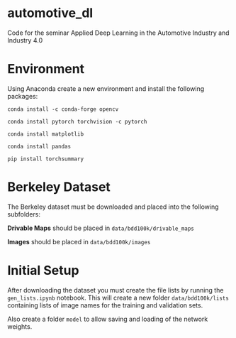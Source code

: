 # automotive_dl
Code for the seminar Applied Deep Learning in the Automotive Industry and Industry 4.0

# Environment
Using Anaconda create a new environment and install the following packages:

`conda install -c conda-forge opencv`

`conda install pytorch torchvision -c pytorch`

`conda install matplotlib`

`conda install pandas`

`pip install torchsummary`

# Berkeley Dataset
The Berkeley dataset must be downloaded and placed into the following subfolders:

**Drivable Maps** should be placed in `data/bdd100k/drivable_maps`

**Images** should be placed in `data/bdd100k/images`

# Initial Setup
After downloading the dataset you must create the file lists by running the `gen_lists.ipynb` notebook. This will create a new folder `data/bdd100k/lists` containing lists of image names for the training and validation sets.

Also create a folder `model` to allow saving and loading of the network weights.

